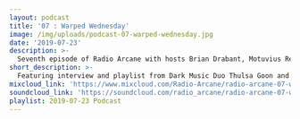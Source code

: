 ```yaml
---
layout: podcast
title: '07 : Warped Wednesday'
image: /img/uploads/podcast-07-warped-wednesday.jpg
date: '2019-07-23'
description: >-
  Seventh episode of Radio Arcane with hosts Brian Drabant, Motuvius Rex and Gothic Bastard : Featuring interview and playlist from Dark Music Duo Thulsa Goon and Talamasca and host Steve Vessell of Warped Wednesday in Louisville, Kentucky. Crackin' some beers and sodas and having a nice chat about music they like, how they started out and what's coming up in Louisville like Louisville is Dead festival, Louisville Krampus Celebration, Louisville Gore Club and more! : With quite a bit of awkward banter between the hosts to keep them from weeping and moaning their mortal gloom. Recorded and produced at the non-profit Art Sanctuary in Louisville, KY, Radio Arcane is a collective of Dark Music Specialists that host events, live music and dark arts entertainment.
short_description: >-
  Featuring interview and playlist from Dark Music Duo Thulsa Goon and Talamasca and host Steve Vessell of Warped Wednesday
mixcloud_link: 'https://www.mixcloud.com/Radio-Arcane/radio-arcane-07-warped-wednesday'
soundcloud_link: 'https://soundcloud.com/radio_arcane/radio-arcane-07-warped-wednesday'
playlist: 2019-07-23 Podcast
---
```

